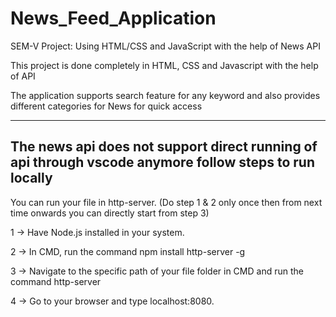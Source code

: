 # News_Feed_Application
SEM-V Project: Using HTML/CSS and JavaScript with the help of News API

This project is done completely in HTML, CSS and Javascript with the help of API

The application supports search feature for any keyword and also provides different categories for News for quick access

-------------------------------------------------------------------------------------------------------
The news api does not support direct running of api through vscode anymore follow steps to run locally
-------------------------------------------------------------------------------------------------------

You can run your file in http-server. (Do step 1 & 2 only once then from next time onwards you can directly start from step 3)

1 -> Have Node.js installed in your system.

2 -> In CMD, run the command npm install http-server -g

3 -> Navigate to the specific path of your file folder in CMD and run the command http-server

4 -> Go to your browser and type localhost:8080. 

